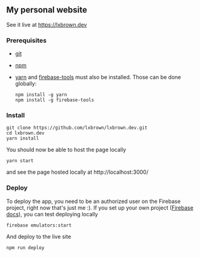 ## My personal website
See it live at https://lxbrown.dev

### Prerequisites 
* [git](https://git-scm.com/)
* [npm](https://www.npmjs.com/)
* [yarn](https://classic.yarnpkg.com/en/) and [firebase-tools](https://firebase.google.com/) must also be installed. Those can be done globally:

    ```shell
    npm install -g yarn
    npm install -g firebase-tools
    ```

### Install

```shell
git clone https://github.com/lxbrown/lxbrown.dev.git
cd lxbrown.dev
yarn install
```

You should now be able to host the page locally

```shell
yarn start
```

and see the page hosted locally at http://localhost:3000/

### Deploy
To deploy the app, you need to be an authorized user on the Firebase project, right now that's just me :). If you set up your own project ([Firebase docs](https://firebase.google.com/docs/web/setup#create-firebase-project)), you can test deploying locally

```shell
firebase emulators:start
```

And deploy to the live site

```shell
npm run deploy
```

